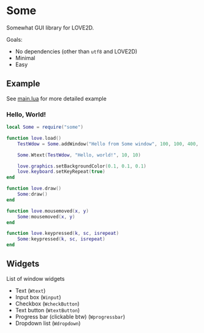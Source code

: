 # Some

Somewhat GUI library for LOVE2D.

Goals:
- No dependencies (other than `utf8` and LOVE2D)
- Minimal
- Easy

## Example

See [main.lua](./main.lua) for more detailed example
### Hello, World!

```lua
local Some = require("some")

function love.load()
	TestWdow = Some.addWindow("Hello from Some window", 100, 100, 400, 100)

	Some.Wtext(TestWdow, "Hello, world!", 10, 10)

	love.graphics.setBackgroundColor(0.1, 0.1, 0.1)
	love.keyboard.setKeyRepeat(true)
end

function love.draw()
	Some:draw()
end

function love.mousemoved(x, y)
	Some:mousemoved(x, y)
end

function love.keypressed(k, sc, isrepeat)
	Some:keypressed(k, sc, isrepeat)
end
```

## Widgets

List of window widgets

- Text (`Wtext`)
- Input box (`Winput`)
- Checkbox (`WcheckButton`)
- Text button (`WtextButton`)
- Progress bar (clickable btw) (`Wprogressbar`)
- Dropdown list (`Wdropdown`)
